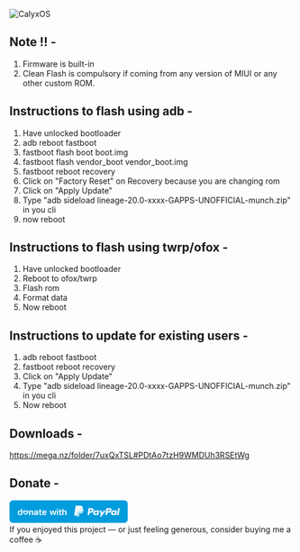 ![CalyxOS](https://matrix-client.matrix.org/_matrix/media/r0/download/matrix.org/ybMJpyCDkvEwNiWGEXuHAfcP)

 ## Note !! -
1. Firmware is built-in
2. Clean Flash is compulsory if coming from any version of MIUI or any other custom ROM.

 ## Instructions to flash using adb -
1. Have unlocked bootloader
2. adb reboot fastboot
3. fastboot flash boot boot.img
4. fastboot flash vendor_boot vendor_boot.img
5. fastboot reboot recovery
6. Click on "Factory Reset" on Recovery because you are changing rom
7. Click on "Apply Update"
8. Type "adb sideload lineage-20.0-xxxx-GAPPS-UNOFFICIAL-munch.zip" in you cli
9. now reboot

 ## Instructions to flash using twrp/ofox -
1. Have unlocked bootloader
2. Reboot to ofox/twrp
3. Flash rom
4. Format data
5. Now reboot

 ## Instructions to update for existing users -
1. adb reboot fastboot
2. fastboot reboot recovery
3. Click on "Apply Update"
4. Type "adb sideload lineage-20.0-xxxx-GAPPS-UNOFFICIAL-munch.zip" in you cli
5. Now reboot

## Downloads -
https://mega.nz/folder/7uxQxTSL#PDtAo7tzH9WMDUh3RSEtWg

## Donate -
<a href="https://paypal.me/vinc3nt0/"><img src="blue.svg" height="40"></a>  
If you enjoyed this project — or just feeling generous, consider buying me a coffee ☕
